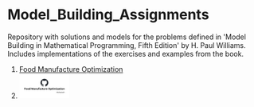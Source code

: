 # Model_Building_Assignments
Repository with solutions and models for the problems defined in 'Model Building in Mathematical Programming, Fifth Edition' by H. Paul Williams. Includes implementations of the exercises and examples from the book.

1. [Food Manufacture Optimization](https://food-manufacture.streamlit.app/)
2. <a href="https://food-manufacture.streamlit.app/"><img src="https://github.com/Ash7erix/Model_Building_Assignments/blob/main/Assets/FMO.png" width="100" height="50" /></a>

